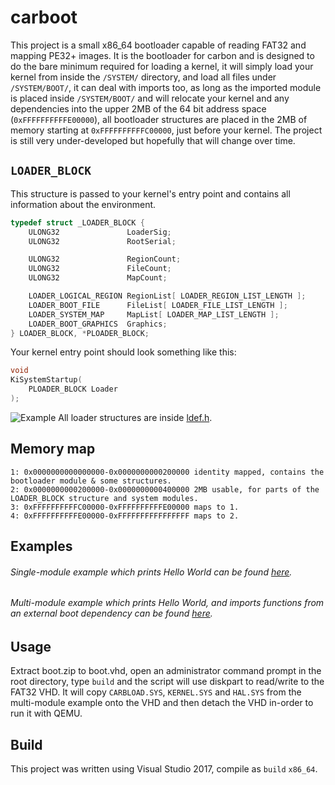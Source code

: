 # carboot
This project is a small x86_64 bootloader capable of reading FAT32 and mapping PE32+ images. 
It is the bootloader for carbon and is designed to do the bare minimum required for loading a kernel, 
it will simply load your kernel from inside the `/SYSTEM/` directory, and load all files under `/SYSTEM/BOOT/`,
it can deal with imports too, as long as the imported module is placed inside `/SYSTEM/BOOT/` and will relocate
your kernel and any dependencies into the upper 2MB of the 64 bit address space (`0xFFFFFFFFFFE00000`), all bootloader 
structures are placed in the 2MB of memory starting at `0xFFFFFFFFFFC00000`, just before your kernel. The project is still
very under-developed but hopefully that will change over time.

## `LOADER_BLOCK`
This structure is passed to your kernel's entry point and contains all information about the environment.
```c
typedef struct _LOADER_BLOCK {
    ULONG32               LoaderSig;
    ULONG32               RootSerial;

    ULONG32               RegionCount;
    ULONG32               FileCount;
    ULONG32               MapCount;

    LOADER_LOGICAL_REGION RegionList[ LOADER_REGION_LIST_LENGTH ];
    LOADER_BOOT_FILE      FileList[ LOADER_FILE_LIST_LENGTH ];
    LOADER_SYSTEM_MAP     MapList[ LOADER_MAP_LIST_LENGTH ];
    LOADER_BOOT_GRAPHICS  Graphics;
} LOADER_BLOCK, *PLOADER_BLOCK;
```
Your kernel entry point should look something like this:
```c
void
KiSystemStartup(
    PLOADER_BLOCK Loader
);
```
![Example](https://github.com/irql0/carboot/blob/master/ss/1.png)
All loader structures are inside [ldef.h](/carbload/inc/ldef.h).

## Memory map
```
1: 0x0000000000000000-0x0000000000200000 identity mapped, contains the bootloader module & some structures.
2: 0x0000000000200000-0x0000000000400000 2MB usable, for parts of the LOADER_BLOCK structure and system modules.
3: 0xFFFFFFFFFFC00000-0xFFFFFFFFFFE00000 maps to 1.
4: 0xFFFFFFFFFFE00000-0xFFFFFFFFFFFFFFFF maps to 2.
```

## Examples
###### Single-module example which prints Hello World can be found [here](/examples/single_basic).
###### Multi-module example which prints Hello World, and imports functions from an external boot dependency can be found [here](/examples/multi_basic).

## Usage
Extract boot.zip to boot.vhd, open an administrator command prompt in the root directory, type `build` and
the script will use diskpart to read/write to the FAT32 VHD. It will copy `CARBLOAD.SYS`, `KERNEL.SYS` and `HAL.SYS` from the multi-module example onto the VHD 
and then detach the VHD in-order to run it with QEMU.  

## Build
This project was written using Visual Studio 2017, compile as `build` `x86_64`.
